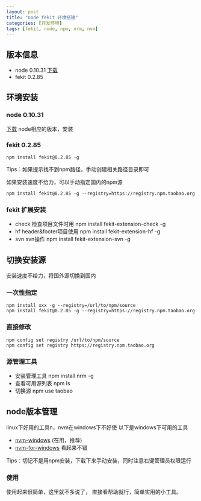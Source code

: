 ```yaml
---
layout: post
title: "node fekit 环境搭建"
categories: [开发环境]
tags: [fekit, node, npm, nrm, nvm]
---
```


## 版本信息
+ node 0.10.31 [下载](http://nodejs.org/dist/v0.10.31/)
+ fekit 0.2.85

## 环境安装

### node 0.10.31 
[下载](http://nodejs.org/dist/v0.10.31/) node相应的版本，安装

### fekit 0.2.85  
	npm install fekit@0.2.85 -g

Tips：如果提示找不到npm路径，手动创建相关路径目录即可   

如果安装速度不给力，可以手动指定国内的npm源

    npm install fekit@0.2.85 -g --registry=https://registry.npm.taobao.org

### fekit 扩展安装
+ check 检查项目文件时用
		npm install fekit-extension-check -g
+ hf header&footer项目使用
		npm install fekit-extension-hf -g
+ svn svn操作
		npm install fekit-extension-svn -g
## 切换安装源
安装速度不给力，将国外源切换到国内

### 一次性指定
	npm install xxx -g --registry=/url/to/npm/source  
    npm install fekit@0.2.85 -g --registry=https://registry.npm.taobao.org

### 直接修改
	npm config set registry /url/to/npm/source
	npm config set registry https://registry.npm.taobao.org

### 源管理工具
+ 安装管理工具
		npm install nrm -g
+ 查看可用源列表
		npm ls
+ 切换源
		npm use taobao

## node版本管理
linux下好用的工具n，nvm在windows下不好使
以下是windows下可用的工具

+ [nvm-windows](https://github.com/coreybutler/nvm-windows) (在用，推荐)
+ [nvm-for-windows](https://github.com/magicdawn/nvm-for-windows) 看起来不错

Tips：切记不是用npm安装，下载下来手动安装，同时注意右键管理员权限运行

### 使用
使用起来很简单，这里就不多说了， 直接看帮助就行，简单实用的小工具。